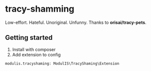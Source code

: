 # tracy-shamming
Low-effort. Hateful. Unoriginal. Unfunny. Thanks to **orisai/tracy-pets**.

## Getting started
1. Install with composer
2. Add extension to config
```neon
modulis.tracyshaming: ModulIS\TracyShaming\Extension
```
